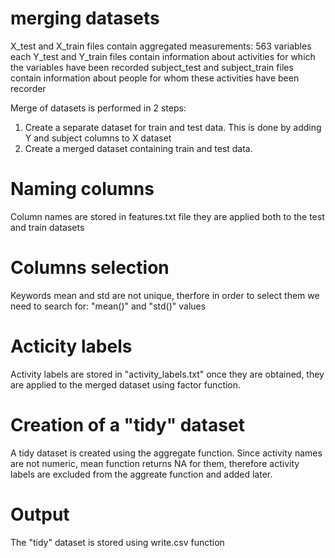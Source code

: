 # merging datasets
X_test and X_train files contain aggregated measurements: 563 variables each
Y_test and Y_train files contain information about activities for which the variables have been recorded
subject_test and subject_train files contain information about people for whom these activities have been recorder

Merge of datasets is performed in 2 steps:
1. Create a separate dataset for train and test data. This is done by adding Y and subject columns to X dataset
2. Create a merged dataset containing train and test data.

# Naming columns
Column names are stored in features.txt file they are applied both to the test and train datasets

# Columns selection
Keywords mean and std are not unique, therfore in order to select them we need to search for: "mean()" and "std()" values

# Acticity labels
Activity labels are stored in "activity_labels.txt" once they are obtained, they are applied to the merged dataset using factor
function.

# Creation of a "tidy" dataset
A tidy dataset is created using the aggregate function. Since activity names are not numeric, mean function returns NA for them, therefore
activity labels are excluded from the aggreate function and added later.

# Output
The "tidy" dataset is stored using write.csv function
